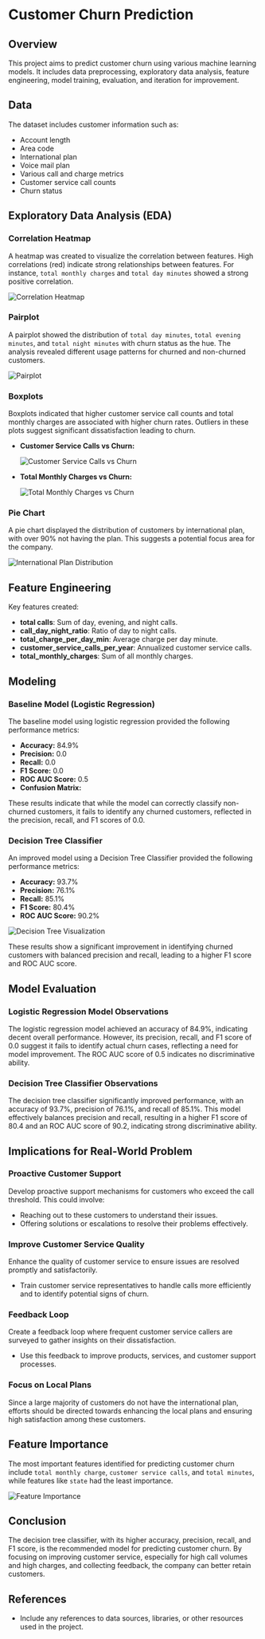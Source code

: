 # Customer Churn Prediction

## Overview

This project aims to predict customer churn using various machine learning models. It includes data preprocessing, exploratory data analysis, feature engineering, model training, evaluation, and iteration for improvement.

## Data

The dataset includes customer information such as:

- Account length
- Area code
- International plan
- Voice mail plan
- Various call and charge metrics
- Customer service call counts
- Churn status

## Exploratory Data Analysis (EDA)

### Correlation Heatmap

A heatmap was created to visualize the correlation between features. High correlations (red) indicate strong relationships between features. For instance, `total monthly charges` and `total day minutes` showed a strong positive correlation.

![Correlation Heatmap](path/to/heatmap.png)

### Pairplot

A pairplot showed the distribution of `total day minutes`, `total evening minutes`, and `total night minutes` with churn status as the hue. The analysis revealed different usage patterns for churned and non-churned customers.

![Pairplot](path/to/pairplot.png)

### Boxplots

Boxplots indicated that higher customer service call counts and total monthly charges are associated with higher churn rates. Outliers in these plots suggest significant dissatisfaction leading to churn.

- **Customer Service Calls vs Churn:**

  ![Customer Service Calls vs Churn](path/to/boxplot_customerservicecalls.png)

- **Total Monthly Charges vs Churn:**

  ![Total Monthly Charges vs Churn](path/to/boxplot_monthlycharges.png)

### Pie Chart

A pie chart displayed the distribution of customers by international plan, with over 90% not having the plan. This suggests a potential focus area for the company.

![International Plan Distribution](path/to/piechart.png)

## Feature Engineering

Key features created:

- **total calls**: Sum of day, evening, and night calls.
- **call_day_night_ratio**: Ratio of day to night calls.
- **total_charge_per_day_min**: Average charge per day minute.
- **customer_service_calls_per_year**: Annualized customer service calls.
- **total_monthly_charges**: Sum of all monthly charges.

## Modeling

### Baseline Model (Logistic Regression)

The baseline model using logistic regression provided the following performance metrics:

- **Accuracy:** 84.9%
- **Precision:** 0.0
- **Recall:** 0.0
- **F1 Score:** 0.0
- **ROC AUC Score:** 0.5
- **Confusion Matrix:**


These results indicate that while the model can correctly classify non-churned customers, it fails to identify any churned customers, reflected in the precision, recall, and F1 scores of 0.0.

### Decision Tree Classifier

An improved model using a Decision Tree Classifier provided the following performance metrics:

- **Accuracy:** 93.7%
- **Precision:** 76.1%
- **Recall:** 85.1%
- **F1 Score:** 80.4%
- **ROC AUC Score:** 90.2%

![Decision Tree Visualization](path/to/decisiontree.png)

These results show a significant improvement in identifying churned customers with balanced precision and recall, leading to a higher F1 score and ROC AUC score.

## Model Evaluation

### Logistic Regression Model Observations

The logistic regression model achieved an accuracy of 84.9%, indicating decent overall performance. However, its precision, recall, and F1 score of 0.0 suggest it fails to identify actual churn cases, reflecting a need for model improvement. The ROC AUC score of 0.5 indicates no discriminative ability.

### Decision Tree Classifier Observations

The decision tree classifier significantly improved performance, with an accuracy of 93.7%, precision of 76.1%, and recall of 85.1%. This model effectively balances precision and recall, resulting in a higher F1 score of 80.4 and an ROC AUC score of 90.2, indicating strong discriminative ability.

## Implications for Real-World Problem

### Proactive Customer Support

Develop proactive support mechanisms for customers who exceed the call threshold. This could involve:

- Reaching out to these customers to understand their issues.
- Offering solutions or escalations to resolve their problems effectively.

### Improve Customer Service Quality

Enhance the quality of customer service to ensure issues are resolved promptly and satisfactorily.

- Train customer service representatives to handle calls more efficiently and to identify potential signs of churn.

### Feedback Loop

Create a feedback loop where frequent customer service callers are surveyed to gather insights on their dissatisfaction.

- Use this feedback to improve products, services, and customer support processes.

### Focus on Local Plans

Since a large majority of customers do not have the international plan, efforts should be directed towards enhancing the local plans and ensuring high satisfaction among these customers.

## Feature Importance

The most important features identified for predicting customer churn include `total monthly charge`, `customer service calls`, and `total minutes`, while features like `state` had the least importance.

![Feature Importance](path/to/featureimportance.png)

## Conclusion

The decision tree classifier, with its higher accuracy, precision, recall, and F1 score, is the recommended model for predicting customer churn. By focusing on improving customer service, especially for high call volumes and high charges, and collecting feedback, the company can better retain customers.

## References

- Include any references to data sources, libraries, or other resources used in the project.

